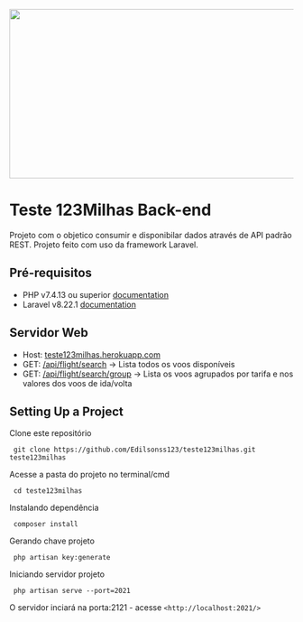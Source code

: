 <p align="center">
    <a href="teste123milhas.herokuapp.com" target="_blank">
        <img src="https://raw.githubusercontent.com/Edilsonss123/teste123milhas/main/storage/app/img/teste%20123Milhas.png" width="600" height="300">
    </a>
</p>

# Teste 123Milhas Back-end
 Projeto com o objetico consumir e disponibilar dados através de API padrão REST.
 Projeto feito com uso da framework Laravel.

## Pré-requisitos 

- PHP v7.4.13 ou superior [documentation](https://www.php.net/downloads.php)
- Laravel v8.22.1 [documentation](https://laravel.com/docs)

## Servidor Web
- Host: [teste123milhas.herokuapp.com](teste123milhas.herokuapp.com])
- GET: [/api/flight/search](teste123milhas.herokuapp.com/api/flight/search) -> Lista todos os voos disponíveis
- GET: [/api/flight/search/group](teste123milhas.herokuapp.com/api/flight/search/group) -> Lista os voos agrupados por tarifa e nos valores dos voos de ida/volta

## Setting Up a Project 
Clone este repositório

```
 git clone https://github.com/Edilsonss123/teste123milhas.git teste123milhas
```
Acesse a pasta do projeto no terminal/cmd

```
 cd teste123milhas
```

Instalando dependência 

```
 composer install
```

Gerando chave projeto

```
 php artisan key:generate 
```

Iniciando servidor projeto

```
 php artisan serve --port=2021
```
O servidor inciará na porta:2121 - acesse ```<http://localhost:2021/>```